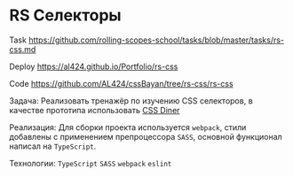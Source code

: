 # RS Селекторы

Task https://github.com/rolling-scopes-school/tasks/blob/master/tasks/rs-css.md

Deploy https://al424.github.io/Portfolio/rs-css

Code https://github.com/AL424/cssBayan/tree/rs-css/rs-css

Задача: Реализовать тренажёр по изучению CSS селекторов, в качестве прототипа использовать [CSS Diner](https://flukeout.github.io/)

Реализация: Для сборки проекта используется `webpack`, стили добавлены с применением препроцессора `SASS`, основной функционал написал на `TypeScript`.

Технологии: `TypeScript` `SASS` `webpack` `eslint`
